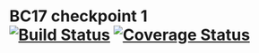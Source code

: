 # BC17 checkpoint 1 <br /> [![Build Status](https://travis-ci.org/victoriaaoka/Checkpoint-1-Amity.svg?branch=task0)](https://travis-ci.org/victoriaaoka/Checkpoint-1-Amity) [![Coverage Status](https://coveralls.io/repos/github/victoriaaoka/Checkpoint-1-Amity/badge.svg?branch=task0)](https://coveralls.io/github/victoriaaoka/Checkpoint-1-Amity?branch=task0)
